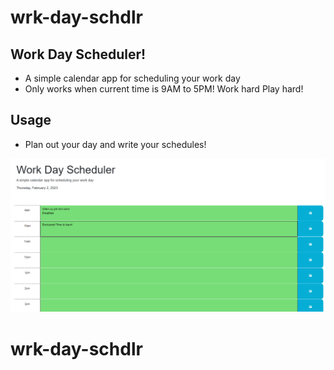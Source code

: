 # wrk-day-schdlr

## Work Day Scheduler!

- A simple calendar app for scheduling your work day
- Only works when current time is 9AM to 5PM! Work hard Play hard!
## Usage

- Plan out your day and write your schedules!


![Picture of website](/assets/images/wrkdayschdlrpreview.png)


# wrk-day-schdlr
